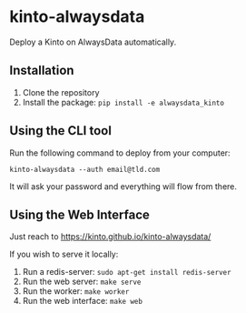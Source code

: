 # kinto-alwaysdata

Deploy a Kinto on AlwaysData automatically.

## Installation

1. Clone the repository
2. Install the package: ```pip install -e alwaysdata_kinto```

## Using the CLI tool

Run the following command to deploy from your computer:

```kinto-alwaysdata --auth email@tld.com```

It will ask your password and everything will flow from there.

## Using the Web Interface

Just reach to https://kinto.github.io/kinto-alwaysdata/

If you wish to serve it locally:

1. Run a redis-server: ```sudo apt-get install redis-server```
2. Run the web server: ```make serve```
3. Run the worker: ```make worker```
4. Run the web interface: ```make web```
